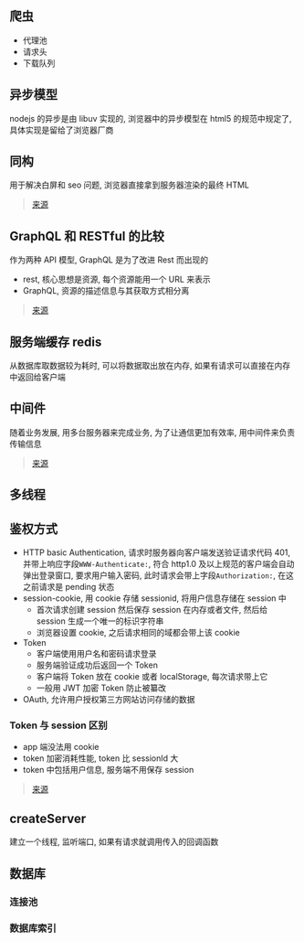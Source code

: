 ## 爬虫

- 代理池
- 请求头
- 下载队列

## 异步模型

nodejs 的异步是由 libuv 实现的, 浏览器中的异步模型在 html5 的规范中规定了, 具体实现是留给了浏览器厂商

## 同构

用于解决白屏和 seo 问题, 浏览器直接拿到服务器渲染的最终 HTML

> [来源](https://juejin.im/post/5c821dc45188257e1f2915b1)

## GraphQL 和 RESTful 的比较

作为两种 API 模型, GraphQL 是为了改进 Rest 而出现的

- rest, 核心思想是资源, 每个资源能用一个 URL 来表示
- GraphQL, 资源的描述信息与其获取方式相分离

> [来源](https://www.jianshu.com/p/2ad286397f7a)

## 服务端缓存 redis

从数据库取数据较为耗时, 可以将数据取出放在内存, 如果有请求可以直接在内存中返回给客户端

## 中间件

随着业务发展, 用多台服务器来完成业务, 为了让通信更加有效率, 用中间件来负责传输信息

> [来源](https://www.zhihu.com/question/19730582)

## 多线程

## 鉴权方式

- HTTP basic Authentication, 请求时服务器向客户端发送验证请求代码 401, 并带上响应字段`WWW-Authenticate:`, 符合 http1.0 及以上规范的客户端会自动弹出登录窗口, 要求用户输入密码, 此时请求会带上字段`Authorization:`, 在这之前请求是 pending 状态
- session-cookie, 用 cookie 存储 sessionid, 将用户信息存储在 session 中
  - 首次请求创建 session 然后保存 session 在内存或者文件, 然后给 session 生成一个唯一的标识字符串
  - 浏览器设置 cookie, 之后请求相同的域都会带上该 cookie
- Token
  - 客户端使用用户名和密码请求登录
  - 服务端验证成功后返回一个 Token
  - 客户端将 Token 放在 cookie 或者 localStorage, 每次请求带上它
  - 一般用 JWT 加密 Token 防止被纂改
- OAuth, 允许用户授权第三方网站访问存储的数据

### Token 与 session 区别

- app 端没法用 cookie
- token 加密消耗性能, token 比 sessionId 大
- token 中包括用户信息, 服务端不用保存 session

> [来源](https://www.lishuaishuai.com/nodejs/1167.html?soure=jj)

## createServer

建立一个线程, 监听端口, 如果有请求就调用传入的回调函数

## 数据库

### 连接池

### 数据库索引

